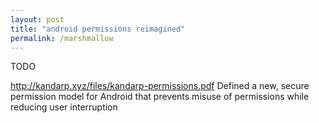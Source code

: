 ```yaml
---
layout: post
title: "android permissions reimagined"
permalink: /marshmallow
---
```


TODO

http://kandarp.xyz/files/kandarp-permissions.pdf
Defined a new, secure permission model for Android that prevents misuse of permissions while reducing user interruption
